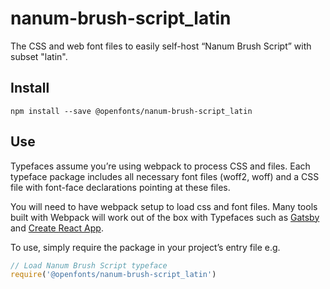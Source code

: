 
# nanum-brush-script_latin

The CSS and web font files to easily self-host “Nanum Brush Script” with subset "latin".

## Install

`npm install --save @openfonts/nanum-brush-script_latin`

## Use

Typefaces assume you’re using webpack to process CSS and files. Each typeface
package includes all necessary font files (woff2, woff) and a CSS file with
font-face declarations pointing at these files.

You will need to have webpack setup to load css and font files. Many tools built
with Webpack will work out of the box with Typefaces such as [Gatsby](https://github.com/gatsbyjs/gatsby)
and [Create React App](https://github.com/facebookincubator/create-react-app).

To use, simply require the package in your project’s entry file e.g.

```javascript
// Load Nanum Brush Script typeface
require('@openfonts/nanum-brush-script_latin')
```

